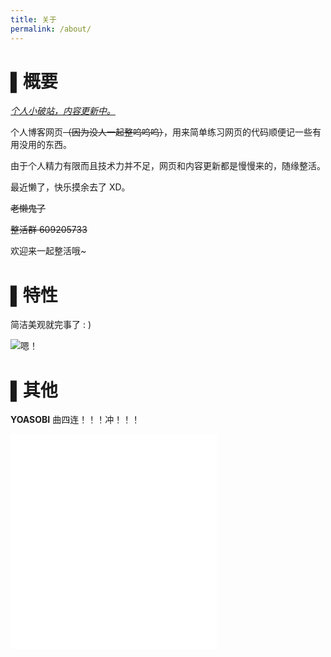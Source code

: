 ```yaml
---
title: 关于
permalink: /about/
---
```


# ▌概要

*<u>个人小破站，内容更新中。</u>*

个人博客网页~~（因为没人一起整呜呜呜）~~，用来简单练习网页的代码顺便记一些有用没用的东西。

由于个人精力有限而且技术力并不足，网页和内容更新都是慢慢来的，随缘整活。

最近懒了，快乐摸余去了 XD。

~~老懒鬼了~~

~~整活群 609205733~~

欢迎来一起整活哦~

# ▌特性

简洁美观就完事了 : )

![嗯！](https://i.loli.net/2020/08/31/vIpVWPFXBZni4wA.jpg)

# ▌其他

**YOASOBI** 曲四连！！！冲！！！

<iframe frameborder="no" border="0" marginwidth="0" marginheight="0" width="330" height="86" src="//music.163.com/outchain/player?type=2&id=1409311773&auto=0&height=66"></iframe>

<iframe frameborder="no" border="0" marginwidth="0" marginheight="0" width="330" height="86" src="//music.163.com/outchain/player?type=2&id=1417236632&auto=0&height=66"></iframe>

<iframe frameborder="no" border="0" marginwidth="0" marginheight="0" width="330" height="86" src="//music.163.com/outchain/player?type=2&id=1444071945&auto=0&height=66"></iframe>

<iframe frameborder="no" border="0" marginwidth="0" marginheight="0" width="330" height="86" src="//music.163.com/outchain/player?type=2&id=1459343252&auto=0&height=66"></iframe>